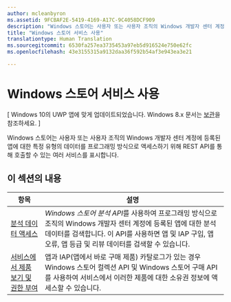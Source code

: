 ```yaml
---
author: mcleanbyron
ms.assetid: 9FCBAF2E-5419-4169-A17C-9C4058DCF909
description: "Windows 스토어는 사용자 또는 사용자 조직의 Windows 개발자 센터 계정에 등록된 앱에 대한 특정 유형의 데이터를 프로그래밍 방식으로 액세스하기 위해 REST API를 통해 호출할 수 있는 여러 서비스를 표시합니다."
title: "Windows 스토어 서비스 사용"
translationtype: Human Translation
ms.sourcegitcommit: 6530fa257ea3735453a97eb5d916524e750e62fc
ms.openlocfilehash: 43e3155315a9132daa36f592b54af3e943ea3e21

---
```


# Windows 스토어 서비스 사용


\[ Windows 10의 UWP 앱에 맞게 업데이트되었습니다. Windows 8.x 문서는 [보관](http://go.microsoft.com/fwlink/p/?linkid=619132)을 참조하세요. \]

Windows 스토어는 사용자 또는 사용자 조직의 Windows 개발자 센터 계정에 등록된 앱에 대한 특정 유형의 데이터를 프로그래밍 방식으로 액세스하기 위해 REST API를 통해 호출할 수 있는 여러 서비스를 표시합니다.

## 이 섹션의 내용


| 항목                                                                                                       | 설명                 |
|-------------------------------------------------------------------------------------------------------------|-----------------------------|
| [분석 데이터 액세스](access-analytics-data-using-windows-store-services.md) | <em>Windows 스토어 분석 API</em>를 사용하여 프로그래밍 방식으로 조직의 Windows 개발자 센터 계정에 등록된 앱에 대한 분석 데이터를 검색합니다. 이 API를 사용하면 앱 및 IAP 구입, 앱 오류, 앱 등급 및 리뷰 데이터를 검색할 수 있습니다. |
| [서비스에서 제품 보기 및 권한 부여](view-and-grant-products-from-a-service.md)  | 앱과 IAP(앱에서 바로 구매 제품) 카탈로그가 있는 경우 Windows 스토어 컬렉션 API 및 Windows 스토어 구매 API를 사용하여 서비스에서 이러한 제품에 대한 소유권 정보에 액세스할 수 있습니다.  |



 

 

 



<!--HONumber=Jun16_HO4-->


